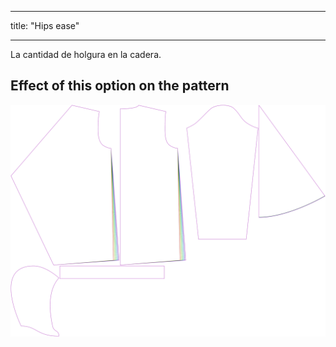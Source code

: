 - - -
title: "Hips ease"
- - -

La cantidad de holgura en la cadera.

## Effect of this option on the pattern

![This image shows the effect of this option by superimposing several variants that have a different value for this option](yuri_hipsease_sample.svg "Effect of this option on the pattern")
